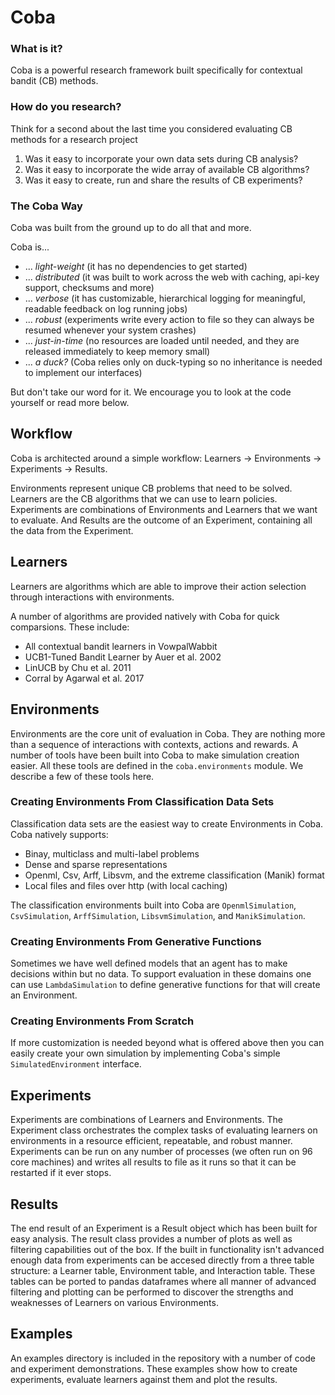 # Coba

### What is it?

 Coba is a powerful research framework built specifically for contextual bandit (CB) methods.

### How do you research?

Think for a second about the last time you considered evaluating CB methods for a research project

 1. Was it easy to incorporate your own data sets during CB analysis?
 2. Was it easy to incorporate the wide array of available CB algorithms?
 3. Was it easy to create, run and share the results of CB experiments?

### The Coba Way
 
 Coba was built from the ground up to do all that and more.
 
 Coba is...
 
 * ... *light-weight* (it has no dependencies to get started)
 * ... *distributed* (it was built to work across the web with caching, api-key support, checksums and more)
 * ... *verbose* (it has customizable, hierarchical logging for meaningful, readable feedback on log running jobs)
 * ... *robust* (experiments write every action to file so they can always be resumed whenever your system crashes)
 * ... *just-in-time* (no resources are loaded until needed, and they are released immediately to keep memory small)
 * ... *a duck?* (Coba relies only on duck-typing so no inheritance is needed to implement our interfaces)
 
 But don't take our word for it. We encourage you to look at the code yourself or read more below.
 
 ## Workflow
 
 Coba is architected around a simple workflow: Learners -> Environments -> Experiments -> Results.
 
 Environments represent unique CB problems that need to be solved. Learners are the CB algorithms that we can use to learn policies. Experiments are combinations of Environments and Learners that we want to evaluate. And Results are the outcome of an Experiment, containing all the data from the Experiment.
 
 ## Learners
 
 Learners are algorithms which are able to improve their action selection through interactions with environments.
 
 A number of algorithms are provided natively with Coba for quick comparsions. These include:
 
 * All contextual bandit learners in VowpalWabbit
 * UCB1-Tuned Bandit Learner by Auer et al. 2002
 * LinUCB by Chu et al. 2011
 * Corral by Agarwal et al. 2017
 
 ## Environments
 
 Environments are the core unit of evaluation in Coba. They are nothing more than a sequence of interactions with contexts, actions and rewards. A number of tools have been built into Coba to make simulation creation easier. All these tools are defined in the `coba.environments` module. We describe a few of these tools here.
 
 ### Creating Environments From Classification Data Sets
 
 Classification data sets are the easiest way to create Environments in Coba. Coba natively supports: 
 
 * Binay, multiclass and multi-label problems
 * Dense and sparse representations
 * Openml, Csv, Arff, Libsvm, and the extreme classification (Manik) format
 * Local files and files over http (with local caching)
 
 The classification environments built into Coba are `OpenmlSimulation`, `CsvSimulation`, `ArffSimulation`, `LibsvmSimulation`, and `ManikSimulation`.

 ### Creating Environments From Generative Functions
 
 Sometimes we have well defined models that an agent has to make decisions within but no data. To support evaluation in these domains one can use `LambdaSimulation` to define generative functions for that will create an Environment. 
 
 ### Creating Environments From Scratch
 
 If more customization is needed beyond what is offered above then you can easily create your own simulation by implementing Coba's simple `SimulatedEnvironment` interface.

## Experiments
 
 Experiments are combinations of Learners and Environments. The Experiment class orchestrates the complex tasks of evaluating learners on environments in a resource efficient, repeatable, and robust manner. Experiments can be run on any number of processes (we often run on 96 core machines) and writes all results to file as it runs so that it can be restarted if it ever stops.
 
## Results

 The end result of an Experiment is a Result object which has been built for easy analysis. The result class provides a number of plots as well as filtering capabilities out of the box. If the built in functionality isn't advanced enough data from experiments can be accesed directly from a three table structure: a Learner table, Environment table, and Interaction table. These tables can be ported to pandas dataframes where all manner of advanced filtering and plotting can be performed to discover the strengths and weaknesses of Learners on various Environments.
 
 ## Examples
 
 An examples directory is included in the repository with a number of code and experiment demonstrations. These examples show how to create experiments, evaluate learners against them and plot the results.
